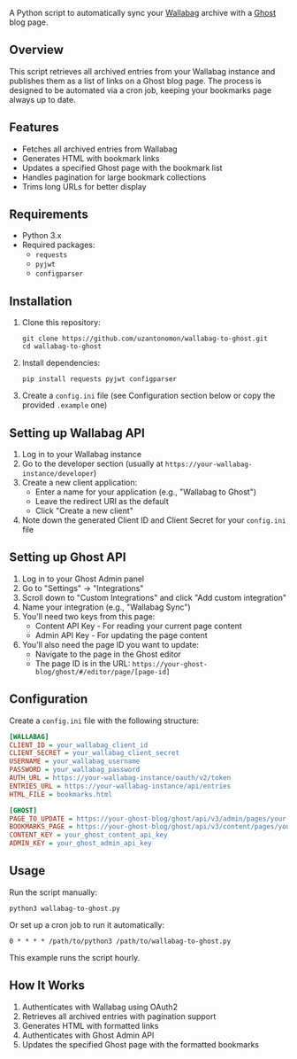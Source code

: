 A Python script to automatically sync your [Wallabag](https://wallabag.org) archive with a [Ghost](https://ghost.org) blog page.

## Overview

This script retrieves all archived entries from your Wallabag instance and publishes them as a list of links on a Ghost blog page. The process is designed to be automated via a cron job, keeping your bookmarks page always up to date.

## Features

- Fetches all archived entries from Wallabag
- Generates HTML with bookmark links
- Updates a specified Ghost page with the bookmark list
- Handles pagination for large bookmark collections
- Trims long URLs for better display

## Requirements

- Python 3.x
- Required packages:
  - `requests`
  - `pyjwt`
  - `configparser`

## Installation

1. Clone this repository:
   ```
   git clone https://github.com/uzantonomon/wallabag-to-ghost.git
   cd wallabag-to-ghost
   ```

2. Install dependencies:
   ```
   pip install requests pyjwt configparser
   ```

3. Create a `config.ini` file (see Configuration section below or copy the provided `.example` one)

## Setting up Wallabag API

1. Log in to your Wallabag instance
2. Go to the developer section (usually at `https://your-wallabag-instance/developer`)
3. Create a new client application:
   - Enter a name for your application (e.g., "Wallabag to Ghost")
   - Leave the redirect URI as the default
   - Click "Create a new client"
4. Note down the generated Client ID and Client Secret for your `config.ini` file

## Setting up Ghost API

1. Log in to your Ghost Admin panel
2. Go to "Settings" → "Integrations"
3. Scroll down to "Custom Integrations" and click "Add custom integration"
4. Name your integration (e.g., "Wallabag Sync")
5. You'll need two keys from this page:
   - Content API Key - For reading your current page content
   - Admin API Key - For updating the page content
6. You'll also need the page ID you want to update:
   - Navigate to the page in the Ghost editor
   - The page ID is in the URL: `https://your-ghost-blog/ghost/#/editor/page/[page-id]`

## Configuration

Create a `config.ini` file with the following structure:

```ini
[WALLABAG]
CLIENT_ID = your_wallabag_client_id
CLIENT_SECRET = your_wallabag_client_secret
USERNAME = your_wallabag_username
PASSWORD = your_wallabag_password
AUTH_URL = https://your-wallabag-instance/oauth/v2/token
ENTRIES_URL = https://your-wallabag-instance/api/entries
HTML_FILE = bookmarks.html

[GHOST]
PAGE_TO_UPDATE = https://your-ghost-blog/ghost/api/v3/admin/pages/your-page-id
BOOKMARKS_PAGE = https://your-ghost-blog/ghost/api/v3/content/pages/your-page-id
CONTENT_KEY = your_ghost_content_api_key
ADMIN_KEY = your_ghost_admin_api_key
```

## Usage

Run the script manually:

```
python3 wallabag-to-ghost.py
```

Or set up a cron job to run it automatically:

```
0 * * * * /path/to/python3 /path/to/wallabag-to-ghost.py
```

This example runs the script hourly.

## How It Works

1. Authenticates with Wallabag using OAuth2
2. Retrieves all archived entries with pagination support
3. Generates HTML with formatted links
4. Authenticates with Ghost Admin API
5. Updates the specified Ghost page with the formatted bookmarks
